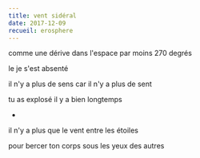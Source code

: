 ```yaml
---
title: vent sidéral
date: 2017-12-09
recueil: erosphere
---
```


comme une dérive dans l'espace
par moins 270 degrés

le je s'est absenté

il n'y a plus de sens
car il n'y a plus de sent

tu as explosé il y a bien longtemps

*

il n'y a plus que le vent
entre les étoiles

pour bercer ton corps
sous les yeux des autres
